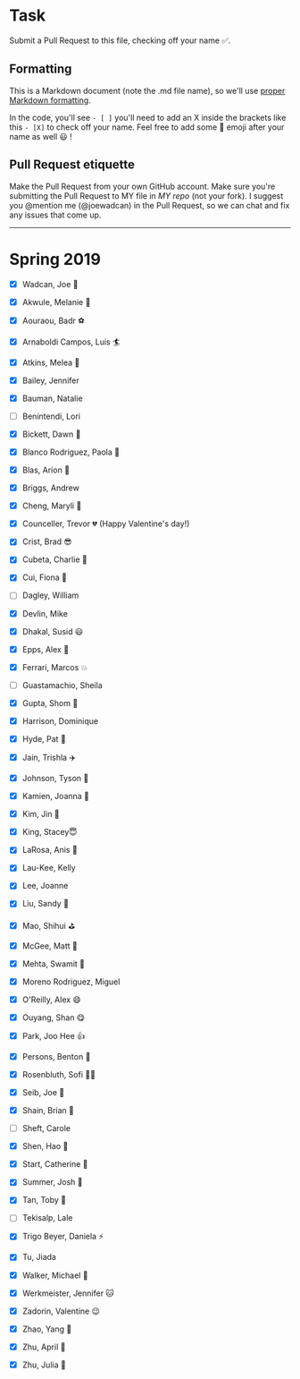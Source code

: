 # Task
Submit a Pull Request to this file, checking off your name :white_check_mark:. 

## Formatting
This is a Markdown document (note the .md file name), so we'll use [proper Markdown formatting](https://help.github.com/articles/basic-writing-and-formatting-syntax/#task-lists). 

In the code, you'll see `- [ ]` you'll need to add an X inside the brackets like this `- [X]` to check off your name. Feel free to add some :rocket: emoji after your name as well :smiley: ! 

## Pull Request etiquette
Make the Pull Request from your own GitHub account. 
Make sure you're submitting the Pull Request to MY file in _MY repo_ (not your fork). 
I suggest you @mention me (@joewadcan) in the Pull Request, so we can chat and fix any issues that come up. 


------------

# Spring 2019

- [x] Wadcan, Joe 🚀

- [x] Akwule, Melanie :muscle:

- [x] Aouraou, Badr ⚽

- [x] Arnaboldi Campos, Luis :surfer:

- [X] Atkins, Melea :star2:

- [X] Bailey, Jennifer

- [X] Bauman, Natalie

- [ ] Benintendi, Lori

- [X] Bickett, Dawn :avocado:

- [X] Blanco Rodriguez, Paola :bear:

- [X] Blas, Arion :rocket:

- [X] Briggs, Andrew

- [x] Cheng, Maryli :penguin:

- [X] Counceller, Trevor :broken_heart: (Happy Valentine's day!)

- [X] Crist, Brad :sunglasses:

- [X] Cubeta, Charlie :dog:

- [X] Cui, Fiona :dog:

- [ ] Dagley, William

- [x] Devlin, Mike

- [x] Dhakal, Susid :smiley:

- [x] Epps, Alex :dragon:

- [X] Ferrari, Marcos :boom:

- [ ] Guastamachio, Sheila

- [X] Gupta, Shom :football:

- [X] Harrison, Dominique

- [X] Hyde, Pat :ocean:

- [X] Jain, Trishla :airplane:

- [X] Johnson, Tyson 💾 

- [X] Kamien, Joanna :frog:

- [X] Kim, Jin 🐻

- [X] King, Stacey😇

- [X] LaRosa, Anis 🚅 

- [X] Lau-Kee, Kelly 

- [X] Lee, Joanne

- [x] Liu, Sandy  :rocket: 

- [X] Mao, Shihui :golf:

- [X] McGee, Matt :bear:

- [X] Mehta, Swamit 🚅

- [X] Moreno Rodriguez, Miguel

- [X] O'Reilly, Alex :smile:

- [X] Ouyang, Shan :yum:

- [X] Park, Joo Hee :+1:

- [X] Persons, Benton :bear: 

- [X] Rosenbluth, Sofi :ok_woman:

- [X] Seib, Joe :basketball:

- [x] Shain, Brian :helicopter: 

- [ ] Sheft, Carole

- [X] Shen, Hao :dancer:

- [X] Start, Catherine :pushpin: 

- [X] Summer, Josh :helicopter:

- [X] Tan, Toby :basketball:

- [ ] Tekisalp, Lale

- [X] Trigo Beyer, Daniela ⚡️

- [x] Tu, Jiada

- [X] Walker, Michael :rocket:

- [x] Werkmeister, Jennifer :cat:

- [x] Zadorin, Valentine  :wink:

- [X] Zhao, Yang :sheep:

- [x] Zhu, April :dancer:

- [x] Zhu, Julia :dog:

